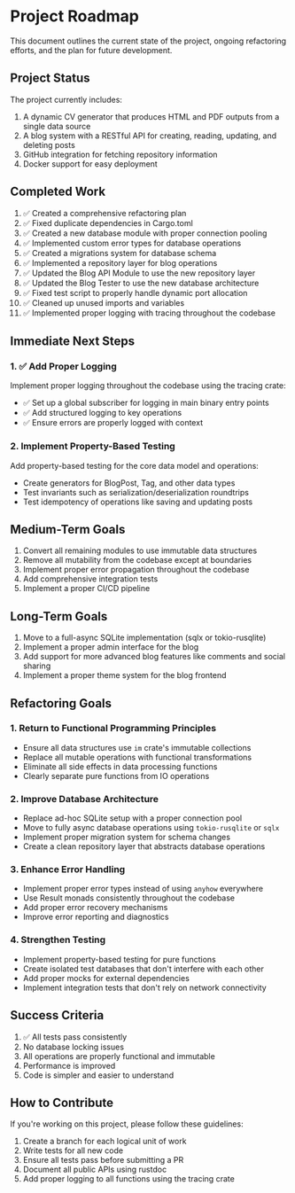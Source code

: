# Project Roadmap

This document outlines the current state of the project, ongoing refactoring efforts, and the plan for future development.

## Project Status

The project currently includes:

1. A dynamic CV generator that produces HTML and PDF outputs from a single data source
2. A blog system with a RESTful API for creating, reading, updating, and deleting posts
3. GitHub integration for fetching repository information
4. Docker support for easy deployment

## Completed Work

1. ✅ Created a comprehensive refactoring plan
2. ✅ Fixed duplicate dependencies in Cargo.toml
3. ✅ Created a new database module with proper connection pooling
4. ✅ Implemented custom error types for database operations
5. ✅ Created a migrations system for database schema
6. ✅ Implemented a repository layer for blog operations
7. ✅ Updated the Blog API Module to use the new repository layer
8. ✅ Updated the Blog Tester to use the new database architecture
9. ✅ Fixed test script to properly handle dynamic port allocation
10. ✅ Cleaned up unused imports and variables
11. ✅ Implemented proper logging with tracing throughout the codebase

## Immediate Next Steps

### 1. ✅ Add Proper Logging

Implement proper logging throughout the codebase using the tracing crate:

- ✅ Set up a global subscriber for logging in main binary entry points
- ✅ Add structured logging to key operations
- ✅ Ensure errors are properly logged with context

### 2. Implement Property-Based Testing

Add property-based testing for the core data model and operations:

- Create generators for BlogPost, Tag, and other data types
- Test invariants such as serialization/deserialization roundtrips
- Test idempotency of operations like saving and updating posts

## Medium-Term Goals

1. Convert all remaining modules to use immutable data structures
2. Remove all mutability from the codebase except at boundaries
3. Implement proper error propagation throughout the codebase
4. Add comprehensive integration tests
5. Implement a proper CI/CD pipeline

## Long-Term Goals

1. Move to a full-async SQLite implementation (sqlx or tokio-rusqlite)
2. Implement a proper admin interface for the blog
3. Add support for more advanced blog features like comments and social sharing
4. Implement a proper theme system for the blog frontend

## Refactoring Goals

### 1. Return to Functional Programming Principles

- Ensure all data structures use `im` crate's immutable collections
- Replace all mutable operations with functional transformations
- Eliminate all side effects in data processing functions
- Clearly separate pure functions from IO operations

### 2. Improve Database Architecture

- Replace ad-hoc SQLite setup with a proper connection pool
- Move to fully async database operations using `tokio-rusqlite` or `sqlx`
- Implement proper migration system for schema changes
- Create a clean repository layer that abstracts database operations

### 3. Enhance Error Handling

- Implement proper error types instead of using `anyhow` everywhere
- Use Result monads consistently throughout the codebase
- Add proper error recovery mechanisms
- Improve error reporting and diagnostics

### 4. Strengthen Testing

- Implement property-based testing for pure functions
- Create isolated test databases that don't interfere with each other
- Add proper mocks for external dependencies
- Implement integration tests that don't rely on network connectivity

## Success Criteria

1. ✅ All tests pass consistently
2. No database locking issues
3. All operations are properly functional and immutable
4. Performance is improved
5. Code is simpler and easier to understand

## How to Contribute

If you're working on this project, please follow these guidelines:

1. Create a branch for each logical unit of work
2. Write tests for all new code
3. Ensure all tests pass before submitting a PR
4. Document all public APIs using rustdoc
5. Add proper logging to all functions using the tracing crate
